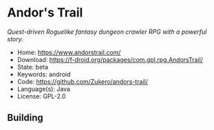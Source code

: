 # Andor's Trail

_Quest-driven Roguelike fantasy dungeon crawler RPG with a powerful story._

- Home: https://www.andorstrail.com/
- Download: https://f-droid.org/packages/com.gpl.rpg.AndorsTrail/
- State: beta
- Keywords: android
- Code: https://github.com/Zukero/andors-trail/
- Language(s): Java
- License: GPL-2.0

## Building

